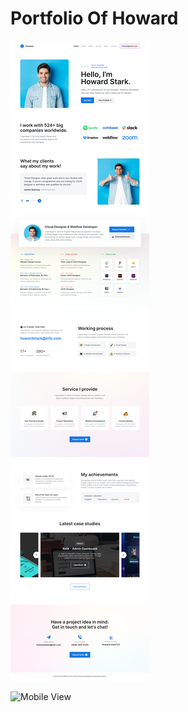 # Portfolio Of Howard

![Desktop View](./assets/images/HOWARD-Portfolio.png)

![Mobile View](./assets/images/mobile.gif)
